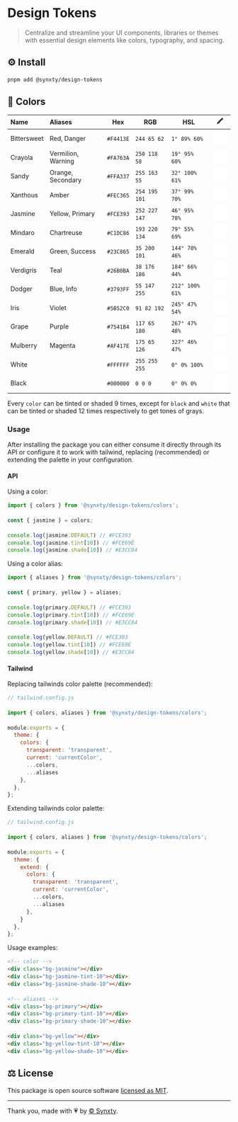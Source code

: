 # Design Tokens

> Centralize and streamline your UI components, libraries or themes with essential design elements like colors, typography, and spacing.

## ⚙️ Install

```bash
pnpm add @synxty/design-tokens
```

## 🎨 Colors

| Name         | Aliases            | Hex       | RGB           | HSL             | 🖍️                                             |
|:------------ |:------------------ |---------- | ------------- | --------------- | ---------------------------------------------- |
| Bittersweet  | Red, Danger        | `#F4413E` | `244 65 62`   | `1° 89% 60%`    | ![bittersweet](.github/assets/bittersweet.svg) |
| Crayola      | Vermilion, Warning | `#FA763A` | `250 118 58`  | `19° 95% 60%`   | ![crayola](.github/assets/crayola.svg)         |
| Sandy        | Orange, Secondary  | `#FFA337` | `255 163 55`  | `32° 100% 61%`  | ![sandy](.github/assets/sandy.svg)             |
| Xanthous     | Amber              | `#FEC365` | `254 195 101` | `37° 99% 70%`   | ![xanthous](.github/assets/xanthous.svg)       |
| Jasmine      | Yellow, Primary    | `#FCE393` | `252 227 147` | `46° 95% 78%`   | ![jasmine](.github/assets/jasmine.svg)         |
| Mindaro      | Chartreuse         | `#C1DC86` | `193 220 134` | `79° 55% 69%`   | ![mindaro](.github/assets/mindaro.svg)         |
| Emerald      | Green, Success     | `#23C865` | `35 200 101`  | `144° 70% 46%`  | ![emerald](.github/assets/emerald.svg)         |
| Verdigris    | Teal               | `#26B0BA` | `38 176 186`  | `184° 66% 44%`  | ![verdigris](.github/assets/verdigris.svg)     |
| Dodger       | Blue, Info         | `#3793FF` | `55 147 255`  | `212° 100% 61%` | ![dodger](.github/assets/dodger.svg)           |
| Iris         | Violet             | `#5B52C0` | `91 82 192`   | `245° 47% 54%`  | ![iris](.github/assets/iris.svg)               |
| Grape        | Purple             | `#7541B4` | `117 65 180`  | `267° 47% 48%`  | ![grape](.github/assets/grape.svg)             |
| Mulberry     | Magenta            | `#AF417E` | `175 65 126`  | `327° 46% 47%`  | ![mulberry](.github/assets/mulberry.svg)       |
| White        |                    | `#FFFFFF` | `255 255 255` | `0° 0% 100%`    | ![white](.github/assets/white.svg)             |
| Black        |                    | `#000000` | `0 0 0`       | `0° 0% 0%`      | ![black](.github/assets/black.svg)             |

Every `color` can be tinted or shaded 9 times, except for `black` and `white` that can be tinted or shaded 12 times respectively to get tones of grays.

### Usage

After installing the package you can either consume it directly through its API or configure it to work with tailwind, replacing (recommended) or extending the palette in your configuration.

#### API

Using a color:

```typescript
import { colors } from '@synxty/design-tokens/colors';

const { jasmine } = colors;

console.log(jasmine.DEFAULT) // #FCE393
console.log(jasmine.tint[10]) // #FCE69E
console.log(jasmine.shade[10]) // #E3CC84
```

Using a color alias:

```typescript
import { aliases } from '@synxty/design-tokens/colors';

const { primary, yellow } = aliases;

console.log(primary.DEFAULT) // #FCE393
console.log(primary.tint[10]) // #FCE69E
console.log(primary.shade[10]) // #E3CC84

console.log(yellow.DEFAULT) // #FCE393
console.log(yellow.tint[10]) // #FCE69E
console.log(yellow.shade[10]) // #E3CC84
```

#### Tailwind

Replacing tailwinds color palette (recommended):

```javascript
// tailwind.config.js

import { colors, aliases } from '@synxty/design-tokens/colors';

module.exports = {
  theme: {
    colors: {
      transparent: 'transparent',
      current: 'currentColor',
      ...colors,
      ...aliases
    },
  },
};
```

Extending tailwinds color palette:

```javascript
// tailwind.config.js

import { colors, aliases } from '@synxty/design-tokens/colors';

module.exports = {
  theme: {
    extend: {
      colors: {
        transparent: 'transparent',
        current: 'currentColor',
        ...colors,
        ...aliases
      },
    }
  },
};
```

Usage examples:

```html
<!-- color -->
<div class="bg-jasmine"></div>
<div class="bg-jasmine-tint-10"></div>
<div class="bg-jasmine-shade-10"></div>

<!-- aliases -->
<div class="bg-primary"></div>
<div class="bg-primary-tint-10"></div>
<div class="bg-primary-shade-10"></div>

<div class="bg-yellow"></div>
<div class="bg-yellow-tint-10"></div>
<div class="bg-yellow-shade-10"></div>
```

## ⚖️ License

This package is open source software [licensed as MIT](LICENSE).

---
Thank you, made with 💗 by [&copy; Synxty](https://github.com/synxty).
